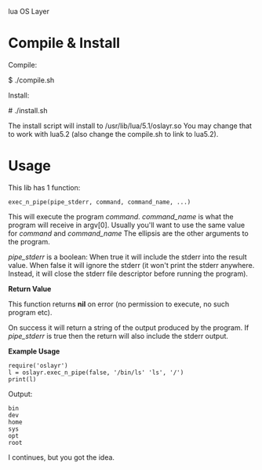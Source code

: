 
lua OS Layer

Compile & Install
=============

Compile:

$ ./compile.sh

Install:

\# ./install.sh

The install script will install to /usr/lib/lua/5.1/oslayr.so
You may change that to work with lua5.2 (also change the compile.sh to link to lua5.2).

Usage
=====

This lib has 1 function:

    exec_n_pipe(pipe_stderr, command, command_name, ...)

This will execute the program *command*. *command\_name* is what the program will receive in argv[0].
Usually you'll want to use the same value for *command* and *command\_name*
The ellipsis are the other arguments to the program.

*pipe_stderr* is a boolean: When true it will include the stderr into the result value. When false it will ignore the stderr (it won't print the stderr anywhere. Instead, it will close the stderr file descriptor before running the program).

**Return Value**

This function returns **nil** on error (no permission to execute, no such program etc).

On success it will return a string of the output produced by the program. If *pipe\_stderr* is true then the return will also include the stderr output.

**Example Usage**

    require('oslayr')
    l = oslayr.exec_n_pipe(false, '/bin/ls' 'ls', '/')
    print(l)

Output:

    bin
    dev
    home
    sys
    opt
    root
    
I continues, but you got the idea.


